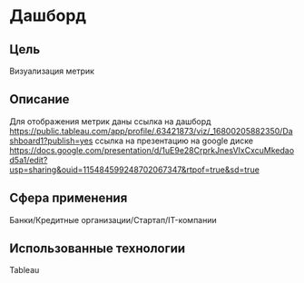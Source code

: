 # Дашборд
## Цель
Визуализация метрик
## Описание
Для отображения метрик даны 
ссылка на дашборд
https://public.tableau.com/app/profile/.63421873/viz/_16800205882350/Dashboard1?publish=yes
ссылка на презентацию на google диске
https://docs.google.com/presentation/d/1uE9e28CrprkJnesVIxCxcuMkedaod5a1/edit?usp=sharing&ouid=115484599248702067347&rtpof=true&sd=true
## Сфера применения 
Банки/Кредитные организации/Стартап/IT-компании
## Использованные технологии 
Tableau


